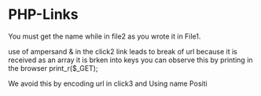 # PHP-Links

You must get the name while in file2 as you wrote it in File1.

use of ampersand & in the click2 link leads to break of url because it is received as an array it is brken into keys you can observe this by printing in the browser print_r($_GET);

We avoid this by encoding url in click3 and Using name Positi
